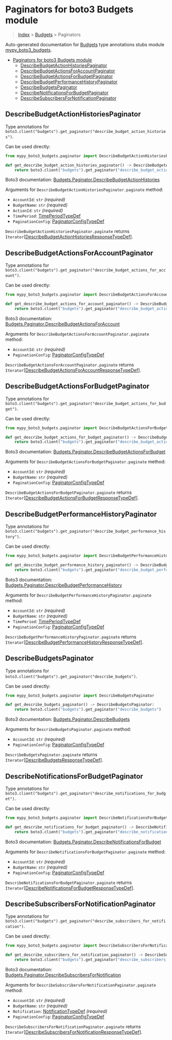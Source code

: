 # Paginators for boto3 Budgets module

> [Index](..) > [Budgets](.) > Paginators

Auto-generated documentation for
[Budgets](https://boto3.amazonaws.com/v1/documentation/api/1.17.73/reference/services/budgets.html#Budgets)
type annotations stubs module
[mypy_boto3_budgets](https://pypi.org/project/mypy-boto3-budgets/).

- [Paginators for boto3 Budgets module](#paginators-for-boto3-budgets-module)
  - [DescribeBudgetActionHistoriesPaginator](#describebudgetactionhistoriespaginator)
  - [DescribeBudgetActionsForAccountPaginator](#describebudgetactionsforaccountpaginator)
  - [DescribeBudgetActionsForBudgetPaginator](#describebudgetactionsforbudgetpaginator)
  - [DescribeBudgetPerformanceHistoryPaginator](#describebudgetperformancehistorypaginator)
  - [DescribeBudgetsPaginator](#describebudgetspaginator)
  - [DescribeNotificationsForBudgetPaginator](#describenotificationsforbudgetpaginator)
  - [DescribeSubscribersForNotificationPaginator](#describesubscribersfornotificationpaginator)

## DescribeBudgetActionHistoriesPaginator

Type annotations for
`boto3.client("budgets").get_paginator("describe_budget_action_histories")`.

Can be used directly:

```python
from mypy_boto3_budgets.paginator import DescribeBudgetActionHistoriesPaginator

def get_describe_budget_action_histories_paginator() -> DescribeBudgetActionHistoriesPaginator:
    return boto3.client("budgets").get_paginator("describe_budget_action_histories")
```

Boto3 documentation:
[Budgets.Paginator.DescribeBudgetActionHistories](https://boto3.amazonaws.com/v1/documentation/api/1.17.73/reference/services/budgets.html#Budgets.Paginator.DescribeBudgetActionHistories)

Arguments for `DescribeBudgetActionHistoriesPaginator.paginate` method:

- `AccountId`: `str` *(required)*
- `BudgetName`: `str` *(required)*
- `ActionId`: `str` *(required)*
- `TimePeriod`: [TimePeriodTypeDef](./type_defs.md#timeperiodtypedef)
- `PaginationConfig`:
  [PaginatorConfigTypeDef](./type_defs.md#paginatorconfigtypedef)

`DescribeBudgetActionHistoriesPaginator.paginate` returns
`Iterator`\[[DescribeBudgetActionHistoriesResponseTypeDef](./type_defs.md#describebudgetactionhistoriesresponsetypedef)\].

## DescribeBudgetActionsForAccountPaginator

Type annotations for
`boto3.client("budgets").get_paginator("describe_budget_actions_for_account")`.

Can be used directly:

```python
from mypy_boto3_budgets.paginator import DescribeBudgetActionsForAccountPaginator

def get_describe_budget_actions_for_account_paginator() -> DescribeBudgetActionsForAccountPaginator:
    return boto3.client("budgets").get_paginator("describe_budget_actions_for_account")
```

Boto3 documentation:
[Budgets.Paginator.DescribeBudgetActionsForAccount](https://boto3.amazonaws.com/v1/documentation/api/1.17.73/reference/services/budgets.html#Budgets.Paginator.DescribeBudgetActionsForAccount)

Arguments for `DescribeBudgetActionsForAccountPaginator.paginate` method:

- `AccountId`: `str` *(required)*
- `PaginationConfig`:
  [PaginatorConfigTypeDef](./type_defs.md#paginatorconfigtypedef)

`DescribeBudgetActionsForAccountPaginator.paginate` returns
`Iterator`\[[DescribeBudgetActionsForAccountResponseTypeDef](./type_defs.md#describebudgetactionsforaccountresponsetypedef)\].

## DescribeBudgetActionsForBudgetPaginator

Type annotations for
`boto3.client("budgets").get_paginator("describe_budget_actions_for_budget")`.

Can be used directly:

```python
from mypy_boto3_budgets.paginator import DescribeBudgetActionsForBudgetPaginator

def get_describe_budget_actions_for_budget_paginator() -> DescribeBudgetActionsForBudgetPaginator:
    return boto3.client("budgets").get_paginator("describe_budget_actions_for_budget")
```

Boto3 documentation:
[Budgets.Paginator.DescribeBudgetActionsForBudget](https://boto3.amazonaws.com/v1/documentation/api/1.17.73/reference/services/budgets.html#Budgets.Paginator.DescribeBudgetActionsForBudget)

Arguments for `DescribeBudgetActionsForBudgetPaginator.paginate` method:

- `AccountId`: `str` *(required)*
- `BudgetName`: `str` *(required)*
- `PaginationConfig`:
  [PaginatorConfigTypeDef](./type_defs.md#paginatorconfigtypedef)

`DescribeBudgetActionsForBudgetPaginator.paginate` returns
`Iterator`\[[DescribeBudgetActionsForBudgetResponseTypeDef](./type_defs.md#describebudgetactionsforbudgetresponsetypedef)\].

## DescribeBudgetPerformanceHistoryPaginator

Type annotations for
`boto3.client("budgets").get_paginator("describe_budget_performance_history")`.

Can be used directly:

```python
from mypy_boto3_budgets.paginator import DescribeBudgetPerformanceHistoryPaginator

def get_describe_budget_performance_history_paginator() -> DescribeBudgetPerformanceHistoryPaginator:
    return boto3.client("budgets").get_paginator("describe_budget_performance_history")
```

Boto3 documentation:
[Budgets.Paginator.DescribeBudgetPerformanceHistory](https://boto3.amazonaws.com/v1/documentation/api/1.17.73/reference/services/budgets.html#Budgets.Paginator.DescribeBudgetPerformanceHistory)

Arguments for `DescribeBudgetPerformanceHistoryPaginator.paginate` method:

- `AccountId`: `str` *(required)*
- `BudgetName`: `str` *(required)*
- `TimePeriod`: [TimePeriodTypeDef](./type_defs.md#timeperiodtypedef)
- `PaginationConfig`:
  [PaginatorConfigTypeDef](./type_defs.md#paginatorconfigtypedef)

`DescribeBudgetPerformanceHistoryPaginator.paginate` returns
`Iterator`\[[DescribeBudgetPerformanceHistoryResponseTypeDef](./type_defs.md#describebudgetperformancehistoryresponsetypedef)\].

## DescribeBudgetsPaginator

Type annotations for
`boto3.client("budgets").get_paginator("describe_budgets")`.

Can be used directly:

```python
from mypy_boto3_budgets.paginator import DescribeBudgetsPaginator

def get_describe_budgets_paginator() -> DescribeBudgetsPaginator:
    return boto3.client("budgets").get_paginator("describe_budgets")
```

Boto3 documentation:
[Budgets.Paginator.DescribeBudgets](https://boto3.amazonaws.com/v1/documentation/api/1.17.73/reference/services/budgets.html#Budgets.Paginator.DescribeBudgets)

Arguments for `DescribeBudgetsPaginator.paginate` method:

- `AccountId`: `str` *(required)*
- `PaginationConfig`:
  [PaginatorConfigTypeDef](./type_defs.md#paginatorconfigtypedef)

`DescribeBudgetsPaginator.paginate` returns
`Iterator`\[[DescribeBudgetsResponseTypeDef](./type_defs.md#describebudgetsresponsetypedef)\].

## DescribeNotificationsForBudgetPaginator

Type annotations for
`boto3.client("budgets").get_paginator("describe_notifications_for_budget")`.

Can be used directly:

```python
from mypy_boto3_budgets.paginator import DescribeNotificationsForBudgetPaginator

def get_describe_notifications_for_budget_paginator() -> DescribeNotificationsForBudgetPaginator:
    return boto3.client("budgets").get_paginator("describe_notifications_for_budget")
```

Boto3 documentation:
[Budgets.Paginator.DescribeNotificationsForBudget](https://boto3.amazonaws.com/v1/documentation/api/1.17.73/reference/services/budgets.html#Budgets.Paginator.DescribeNotificationsForBudget)

Arguments for `DescribeNotificationsForBudgetPaginator.paginate` method:

- `AccountId`: `str` *(required)*
- `BudgetName`: `str` *(required)*
- `PaginationConfig`:
  [PaginatorConfigTypeDef](./type_defs.md#paginatorconfigtypedef)

`DescribeNotificationsForBudgetPaginator.paginate` returns
`Iterator`\[[DescribeNotificationsForBudgetResponseTypeDef](./type_defs.md#describenotificationsforbudgetresponsetypedef)\].

## DescribeSubscribersForNotificationPaginator

Type annotations for
`boto3.client("budgets").get_paginator("describe_subscribers_for_notification")`.

Can be used directly:

```python
from mypy_boto3_budgets.paginator import DescribeSubscribersForNotificationPaginator

def get_describe_subscribers_for_notification_paginator() -> DescribeSubscribersForNotificationPaginator:
    return boto3.client("budgets").get_paginator("describe_subscribers_for_notification")
```

Boto3 documentation:
[Budgets.Paginator.DescribeSubscribersForNotification](https://boto3.amazonaws.com/v1/documentation/api/1.17.73/reference/services/budgets.html#Budgets.Paginator.DescribeSubscribersForNotification)

Arguments for `DescribeSubscribersForNotificationPaginator.paginate` method:

- `AccountId`: `str` *(required)*
- `BudgetName`: `str` *(required)*
- `Notification`: [NotificationTypeDef](./type_defs.md#notificationtypedef)
  *(required)*
- `PaginationConfig`:
  [PaginatorConfigTypeDef](./type_defs.md#paginatorconfigtypedef)

`DescribeSubscribersForNotificationPaginator.paginate` returns
`Iterator`\[[DescribeSubscribersForNotificationResponseTypeDef](./type_defs.md#describesubscribersfornotificationresponsetypedef)\].
